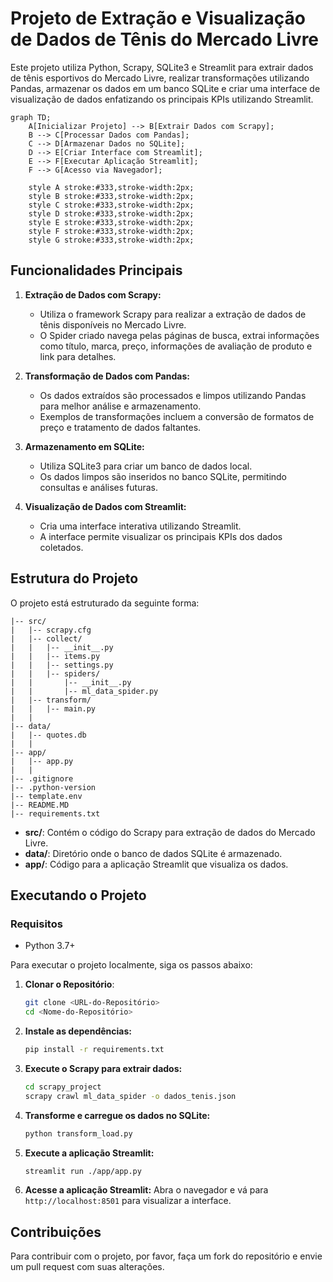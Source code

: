 
# Projeto de Extração e Visualização de Dados de Tênis do Mercado Livre

Este projeto utiliza Python, Scrapy, SQLite3 e Streamlit para extrair dados de tênis esportivos do Mercado Livre, realizar transformações utilizando Pandas, armazenar os dados em um banco SQLite e criar uma interface de visualização de dados enfatizando os principais KPIs utilizando Streamlit.

```mermaid
graph TD;
    A[Inicializar Projeto] --> B[Extrair Dados com Scrapy];
    B --> C[Processar Dados com Pandas];
    C --> D[Armazenar Dados no SQLite];
    D --> E[Criar Interface com Streamlit];
    E --> F[Executar Aplicação Streamlit];
    F --> G[Acesso via Navegador];

    style A stroke:#333,stroke-width:2px;
    style B stroke:#333,stroke-width:2px;
    style C stroke:#333,stroke-width:2px;
    style D stroke:#333,stroke-width:2px;
    style E stroke:#333,stroke-width:2px;
    style F stroke:#333,stroke-width:2px;
    style G stroke:#333,stroke-width:2px;
```

## Funcionalidades Principais

1. **Extração de Dados com Scrapy:**
   - Utiliza o framework Scrapy para realizar a extração de dados de tênis disponíveis no Mercado Livre.
   - O Spider criado navega pelas páginas de busca, extrai informações como título, marca, preço, informações de avaliação de produto e link para detalhes.

2. **Transformação de Dados com Pandas:**
   - Os dados extraídos são processados e limpos utilizando Pandas para melhor análise e armazenamento.
   - Exemplos de transformações incluem a conversão de formatos de preço e tratamento de dados faltantes.

3. **Armazenamento em SQLite:**
   - Utiliza SQLite3 para criar um banco de dados local.
   - Os dados limpos são inseridos no banco SQLite, permitindo consultas e análises futuras.

4. **Visualização de Dados com Streamlit:**
   - Cria uma interface interativa utilizando Streamlit.
   - A interface permite visualizar os principais KPIs dos dados coletados.

## Estrutura do Projeto

O projeto está estruturado da seguinte forma:

```plaintext
|-- src/
|   |-- scrapy.cfg
|   |-- collect/
|   |   |-- __init__.py
|   |   |-- items.py
|   |   |-- settings.py
|   |   |-- spiders/
|   |       |-- __init__.py
|   |       |-- ml_data_spider.py
|   |-- transform/
|   |   |-- main.py
|   |
|-- data/
|   |-- quotes.db
|   |
|-- app/
|   |-- app.py
|   |
|-- .gitignore
|-- .python-version
|-- template.env
|-- README.MD
|-- requirements.txt
```

- **src/**: Contém o código do Scrapy para extração de dados do Mercado Livre.
- **data/**: Diretório onde o banco de dados SQLite é armazenado.
- **app/**: Código para a aplicação Streamlit que visualiza os dados.

## Executando o Projeto

### Requisitos

- Python 3.7+

Para executar o projeto localmente, siga os passos abaixo:

1. **Clonar o Repositório**:
   ```bash
   git clone <URL-do-Repositório>
   cd <Nome-do-Repositório>
   ```

2. **Instale as dependências:**
   ```bash
   pip install -r requirements.txt
   ```

3. **Execute o Scrapy para extrair dados:**
   ```bash
   cd scrapy_project
   scrapy crawl ml_data_spider -o dados_tenis.json
   ```

4. **Transforme e carregue os dados no SQLite:**
   ```bash
   python transform_load.py
   ```

5. **Execute a aplicação Streamlit:**
   ```bash
   streamlit run ./app/app.py
   ```

6. **Acesse a aplicação Streamlit:**
   Abra o navegador e vá para `http://localhost:8501` para visualizar a interface.

## Contribuições

Para contribuir com o projeto, por favor, faça um fork do repositório e envie um pull request com suas alterações.
